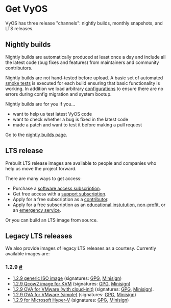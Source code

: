 # Get VyOS

VyOS has three release "channels": nightly builds, monthly snapshots, and LTS releases.

## Nightly builds

Nightly builds are automatically produced at least once a day and include all the latest
code (bug fixes and features) from maintainers and community contributors.

Nightly builds are not hand-tested before upload. A basic set of automated
[smoke tests](https://github.com/vyos/vyos-1x/tree/current/smoketest/scripts/cli) is executed
for each build ensuring that basic functionality is working. In addition we load arbitrary
[configurations](https://github.com/vyos/vyos-1x/tree/current/smoketest/configs) to ensure
there are no errors during config migration and system bootup.

Nightly builds are for you if you...

* want to help us test latest VyOS code
* want to check whether a bug is fixed in the latest code
* made a patch and want to test it before making a pull request

Go to the [nightly builds page](/get/nightly-builds).

## LTS release

Prebuilt LTS release images are available to people and companies who help us move the project
forward.

There are many ways to get access:

* Purchase a [software access subscription](https://vyos.io/subscriptions/software/).
* Get free access with a [support subscription](https://vyos.io/subscriptions/support/).
* Apply for a free subscription as a [contributor](/get/contributor-subscriptions).
* Apply for a free subscription as an
  [educational instutution](https://vyos.io/community/for-educational-institutions/),
  [non-profit](https://vyos.io/community/for-non-commercial-organizations/), or an
  [emergency service](http://vyos.io/community/for-first-responders/).

Or you can build an LTS image from source.

## Legacy LTS releases

We also provide images of legacy LTS releases as a courtesy. Currently available images are:

### 1.2.9 [#](#1.2.9)

* [1.2.9 generic ISO image](https://s3-us.vyos.io/1.2.9/vyos-1.2.9-amd64.iso) (signatures: [GPG](https://s3-us.vyos.io/1.2.9/vyos-1.2.9-amd64.iso.asc), [Minisign](https://s3-us.vyos.io/1.2.9/vyos-1.2.9-amd64.iso.minisig))
* [1.2.9 Qcow2 image for KVM](https://s3-us.vyos.io/1.2.9/vyos-1.2.9-10G-qemu.qcow2) (signatures: [GPG](https://s3-us.vyos.io/1.2.9/vyos-1.2.9-10G-qemu.qcow2.asc), [Minisign](https://s3-us.vyos.io/1.2.9/vyos-1.2.9-10G-qemu.qcow2.minisig))
* [1.2.9 OVA for VMware (with cloud-init)](https://s3-us.vyos.io/1.2.9/vyos-1.2.9-cloud-init-vmware.ova) (signatures: [GPG](https://s3-us.vyos.io/1.2.9/vyos-1.2.9-cloud-init-vmware.ova.asc), [Minisign](https://s3-us.vyos.io/1.2.9/vyos-1.2.9-cloud-init-vmware.ova.minisig)).
* [1.2.9 OVA for VMware (simple)](https://s3-us.vyos.io/1.2.9/vyos-1.2.9-simple-vmware.ova) (signatures: [GPG](https://s3-us.vyos.io/1.2.9/vyos-1.2.9-simple-vmware.ova.asc), [Minisign](https://s3-us.vyos.io/1.2.9/vyos-1.2.9-simple-vmware.ova.minisig))
* [1.2.9 for Microsoft Hyper-V](https://s3-us.vyos.io/1.2.9/vyos-1.2.9-hyperv-amd64.vhdx) (signatures: [GPG](https://s3-us.vyos.io/1.2.9/vyos-1.2.9-hyperv-amd64.vhdx.asc), [Minisign](https://s3-us.vyos.io/1.2.9/vyos-1.2.9-hyperv-amd64.vhdx.minisig))
